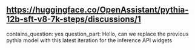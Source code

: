## https://huggingface.co/OpenAssistant/pythia-12b-sft-v8-7k-steps/discussions/1

contains_question: yes
question_part: Hello, can we replace the previous pythia model with this latest iteration for the inference API widgets